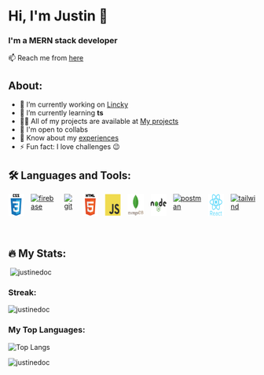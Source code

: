 <h1 align="left">Hi, I'm Justin 👋</h1>
<h3 align="left">I'm a MERN stack developer</h3>

📫 Reach me from [here](mailto:richardjustin500@gmail.com)

<h2> About: </h2>
  
- 🔭 I’m currently working on [Lincky](https://tube-snap.vercel.app)
- 🌱 I’m currently learning **ts**
- 👨‍💻 All of my projects are available at [My projects](https://justinedoc.vercel.app)
- 👯 I'm open to collabs
- 📄 Know about my [experiences](https://justinedoc.vercel.app/#experience)
- ⚡ Fun fact: I love challenges 😉

<h2 align="left">🛠️ Languages and Tools:</h2>
<p style="display: flex; gap: 1em">
  <a href="https://www.w3schools.com/css/" target="_blank" rel="noreferrer">
    <img
      src="https://raw.githubusercontent.com/devicons/devicon/master/icons/css3/css3-original-wordmark.svg"
      alt="css3"
      width="45"
      height="45"
    />
  </a>
  <a href="https://firebase.google.com/" target="_blank" rel="noreferrer">
    <img
      src="https://www.vectorlogo.zone/logos/firebase/firebase-icon.svg"
      alt="firebase"
      width="45"
      height="45"
    />
  </a>
  <a href="https://git-scm.com/" target="_blank" rel="noreferrer">
    <img
      src="https://www.vectorlogo.zone/logos/git-scm/git-scm-icon.svg"
      alt="git"
      width="45"
      height="45"
    />
  </a>
  <a href="https://www.w3.org/html/" target="_blank" rel="noreferrer">
    <img
      src="https://raw.githubusercontent.com/devicons/devicon/master/icons/html5/html5-original-wordmark.svg"
      alt="html5"
      width="45"
      height="45"
    />
  </a>
  <a
    href="https://developer.mozilla.org/en-US/docs/Web/JavaScript"
    target="_blank"
    rel="noreferrer"
  >
    <img
      src="https://raw.githubusercontent.com/devicons/devicon/master/icons/javascript/javascript-original.svg"
      alt="javascript"
      width="45"
      height="45"
    />
  </a>
  <a href="https://www.mongodb.com/" target="_blank" rel="noreferrer">
    <img
      src="https://raw.githubusercontent.com/devicons/devicon/master/icons/mongodb/mongodb-original-wordmark.svg"
      alt="mongodb"
      width="45"
      height="45"
    />
  </a>
  <a href="https://nodejs.org" target="_blank" rel="noreferrer">
    <img
      src="https://raw.githubusercontent.com/devicons/devicon/master/icons/nodejs/nodejs-original-wordmark.svg"
      alt="nodejs"
      width="45"
      height="45"
    />
  </a>
  <a href="https://postman.com" target="_blank" rel="noreferrer">
    <img
      src="https://www.vectorlogo.zone/logos/getpostman/getpostman-icon.svg"
      alt="postman"
      width="45"
      height="45"
    />
  </a>
  <a href="https://reactjs.org/" target="_blank" rel="noreferrer">
    <img
      src="https://raw.githubusercontent.com/devicons/devicon/master/icons/react/react-original-wordmark.svg"
      alt="react"
      width="45"
      height="45"
    />
  </a>
  <a href="https://tailwindcss.com/" target="_blank" rel="noreferrer">
    <img
      src="https://www.vectorlogo.zone/logos/tailwindcss/tailwindcss-icon.svg"
      alt="tailwind"
      width="45"
      height="45"
    />
  </a>
</p>
<br />

<h2>🔥 My Stats:</h2>

<p>
  &nbsp;<img
    src="https://github-readme-stats.vercel.app/api?username=justinedoc&show_icons=true&locale=en"
    alt="justinedoc"
  />
</p>

<h3>Streak:</h3>
<p>
  <img
    src="https://github-readme-streak-stats.herokuapp.com/?user=justinedoc&"
    alt="justinedoc"
  />
</p>

<h3>My Top Languages:</h3>
<p>
  
![Top Langs](https://github-readme-stats.vercel.app/api/top-langs/?username=justinedoc&layout=compact) <br />

</p>

<p align="left">
  <img
    src="https://komarev.com/ghpvc/?username=justinedoc&label=Profile%20views&color=000000&style=flat"
    alt="justinedoc"
  />
</p>
